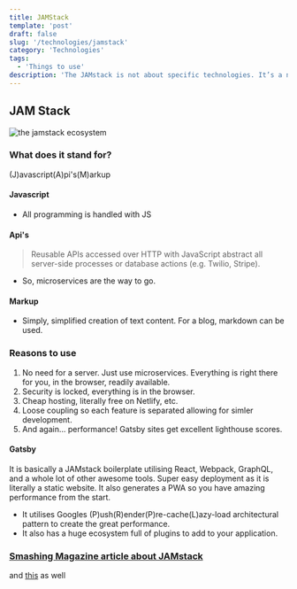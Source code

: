 ```yaml
---
title: JAMStack
template: 'post'
draft: false
slug: '/technologies/jamstack'
category: 'Technologies'
tags:
  - 'Things to use'
description: 'The JAMstack is not about specific technologies. It’s a new way of building websites and apps that delivers better performance, higher security, lower cost of scaling, and a better developer experience.'
---
```


## JAM Stack

![the jamstack ecosystem](https://miro.medium.com/max/1260/1*TdRFV0LAG7TG3US2YJMALA.jpeg)

### What does it stand for?

(J)avascript(A)pi's(M)arkup

#### Javascript

- All programming is handled with JS

#### Api's

> Reusable APIs accessed over HTTP with JavaScript abstract all server-side processes or database actions (e.g. Twilio, Stripe).

- So, microservices are the way to go.

#### Markup

- Simply, simplified creation of text content. For a blog, markdown can be used.

### Reasons to use

1. No need for a server. Just use microservices. Everything is right there for you, in the browser, readily available.
2. Security is locked, everything is in the browser.
3. Cheap hosting, literally free on Netlify, etc.
4. Loose coupling so each feature is separated allowing for simler development.
5. And again... performance! Gatsby sites get excellent lighthouse scores.

#### Gatsby

It is basically a JAMstack boilerplate utilising React, Webpack, GraphQL, and a whole lot of other awesome tools. Super easy deployment as it is literally a static website. It also generates a PWA so you have amazing performance from the start.

- It utilises Googles (P)ush(R)ender(P)re-cache(L)azy-load architectural pattern to create the great performance.
- It also has a huge ecosystem full of plugins to add to your application.

### [Smashing Magazine article about JAMstack](https://www.smashingmagazine.com/2017/03/a-little-surprise-is-waiting-for-you-here/)

and [this](https://www.smashingmagazine.com/2019/06/jamstack-fundamentals-what-what-how/) as well
